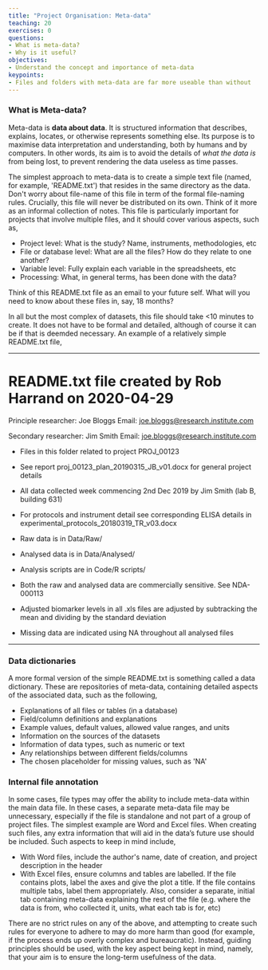 ```yaml
---
title: "Project Organisation: Meta-data"
teaching: 20
exercises: 0
questions:
- What is meta-data?
- Why is it useful?
objectives:
- Understand the concept and importance of meta-data
keypoints:
- Files and folders with meta-data are far more useable than without
---
```


### What is Meta-data?

Meta-data is **data about data**. It is structured information that describes, explains, locates, or otherwise represents something else. Its purpose is to maximise data interpretation and understanding, 
both by humans and by computers. In other words, its aim is to avoid the details of *what the data is* from being lost, to prevent rendering the data useless as time passes.

The simplest approach to meta-data is to create a simple text file (named, for example, 'README.txt') that resides in the same directory as the data. Don't worry about file-name of 
this file in term of the formal file-naming rules. Crucially, this file will never be distributed on its own. Think of it more as an informal collection of notes.
This file is particularly important for projects that involve multiple files, and it should cover various aspects, such as,

- Project level: What is the study? Name, instruments, methodologies, etc
- File or database level: What are all the files? How do they relate to one another?
- Variable level: Fully explain each variable in the spreadsheets, etc
- Processing: What, in general terms, has been done with the data?

Think of this README.txt file as an email to your future self. What will you need to know about these files in, say, 18 months?

In all but the most complex of datasets, this file should take <10 minutes to create. It does not have to be formal and detailed, although of course it can be if that is deemded necessary. An
example of a relatively simple README.txt file,

-------------------
README.txt file created by Rob Harrand on 2020-04-29
====================================================

Principle researcher: Joe Bloggs
Email: joe.bloggs@research.institute.com

Secondary researcher: Jim Smith
Email: joe.bloggs@research.institute.com

* Files in this folder related to project PROJ_00123
* See report proj_00123_plan_20190315_JB_v01.docx for general project details
* All data collected week commencing 2nd Dec 2019 by Jim Smith (lab B, building 631)
* For protocols and instrument detail see corresponding ELISA details in experimental_protocols_20180319_TR_v03.docx

* Raw data is in Data/Raw/
* Analysed data is in Data/Analysed/
* Analysis scripts are in Code/R scripts/

* Both the raw and analysed data are commercially sensitive. See NDA-000113
* Adjusted biomarker levels in all .xls files are adjusted by subtracking the mean and dividing by the standard deviation
* Missing data are indicated using NA throughout all analysed files

-------------------


### Data dictionaries

A more formal version of the simple README.txt is something called a data dictionary. These are repositories of meta-data, containing detailed aspects of the associated data, such as the following,

- Explanations of all files or tables (in a database)
- Field/column definitions and explanations
- Example values, default values, allowed value ranges, and units
- Information on the sources of the datasets
- Information of data types, such as numeric or text
- Any relationships between different fields/columns
- The chosen placeholder for missing values, such as 'NA'


### Internal file annotation

In some cases, file types may offer the ability to include meta-data within the main data file. In these cases, a separate meta-data file may be unnecessary, especially if the file is standalone 
and not part of a group of project files. The simplest example are Word and Excel files. When creating such files, any extra information that will aid in the data’s future use should be included. 
Such aspects to keep in mind include,

- With Word files, include the author's name, date of creation, and project description in the header
- With Excel files, ensure columns and tables are labelled. If the file contains plots, label the axes and give the plot a title. If the file contains multiple tabs, label them appropriately.
Also, consider a separate, initial tab containing meta-data explaining the rest of the file (e.g. where the data is from, who collected it, units, what each tab is for, etc)

There are no strict rules on any of the above, and attempting to create such rules for everyone to adhere to may do more harm than good (for example, if the process ends up overly complex and 
bureaucratic). Instead, guiding principles should be used, with the key aspect being kept in mind, namely, that your aim is to ensure the long-term usefulness of the data.
